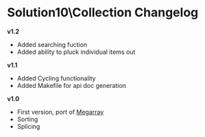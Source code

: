 # Solution10\Collection Changelog

**v1.2**

- Added searching fuction
- Added ability to pluck individual items out

**v1.1**

- Added Cycling functionality
- Added Makefile for api doc generation

**v1.0**

- First version, port of [Megarray](http://github.com/alexgisby/megarray)
- Sorting
- Splicing
